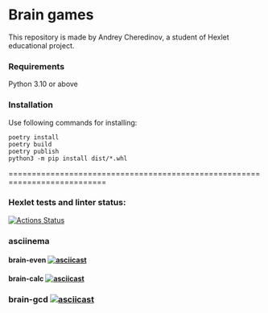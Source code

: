 # Brain games

This repository is made by Andrey Cheredinov, a student of Hexlet educational project.

### Requirements
Python 3.10 or above

### Installation
Use following commands for installing:

	poetry install
	poetry build
	poetry publish
	python3 -m pip install dist/*.whl

===========================================================================

### Hexlet tests and linter status:
[![Actions Status](https://github.com/acherinb/python-project-49/workflows/hexlet-check/badge.svg)](https://github.com/acherinb/python-project-49/actions)

### asciinema

#### brain-even [![asciicast](https://asciinema.org/a/DvkZpuI0YWGBQqZUG4VVTAXku.png)](https://asciinema.org/a/DvkZpuI0YWGBQqZUG4VVTAXku)

#### brain-calc [![asciicast](https://asciinema.org/a/JHLp9bmsti1t0K5e2Mx1NBUA2.png)](https://asciinema.org/a/JHLp9bmsti1t0K5e2Mx1NBUA2)

### brain-gcd [![asciicast](https://asciinema.org/a/dEJfFdyxCRDHt6FwLt9P0CL1K.png)](https://asciinema.org/a/dEJfFdyxCRDHt6FwLt9P0CL1K)
